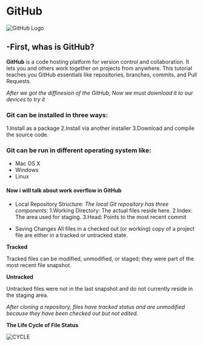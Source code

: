 # GitHub
![GitHub Logo](https://www.howtogeek.com/wp-content/uploads/2017/09/1-github-explained.png?width=1200&trim=1,1&bg-color=000&pad=1,1)

## -First, whas is GitHub?

 **GitHub** is a code hosting platform for version control and collaboration. It lets you and others work together on projects from anywhere. This tutorial teaches you GitHub essentials like repositories, branches, commits, and Pull Requests.
 
 
 *After we got the diffinesion of the GitHub, Now we must download it to our devices to try it*
 
### Git can be installed in three ways:

1.Install as a package
2.Install via another installer
3.Download and compile the source code.

### Git can be run in different operating system like:
 * Mac OS X
 * Windows
 * Linux

#### Now i will talk about work overflow in GitHub
* Local Repository Structure:
*The local Git repository has three components:*
 1.Working Directory: The actual files reside here.
 2.Index: The area used for staging.
 3.Head: Points to the most recent commit

 * Saving Changes
All files in a checked out (or working) copy of a project file are either in a tracked or untracked state.

**Tracked**

Tracked files can be modified, unmodified, or staged; they were part of the most recent file snapshot.

**Untracked**

Untracked files were not in the last snapshot and do not currently reside in the staging area.

*After cloning a repository, files have tracked status and are unmodified because they have been checked out but not edited.*

**The Life Cycle of File Status**

![CYCLE](https://blog.udemy.com/wp-content/uploads/2015/08/image006.png)
